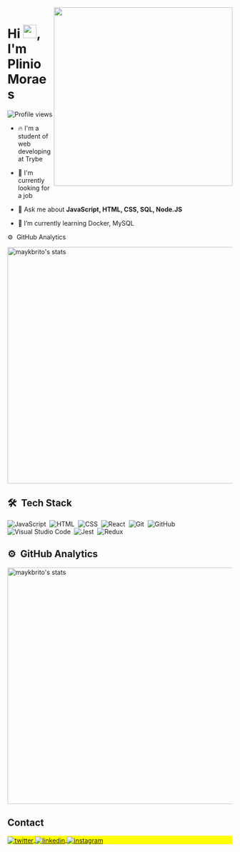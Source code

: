 <img align="right" height="400em" src="https://raw.githubusercontent.com/gist/plinioSMoraes/e3d4458a03b9e08f89bfa9032bb9a1b3/raw/df3d8c2cd2cfdb88eb7c5bd2bf928a7e869d7399/myCard.svg"/>
<h1 align="left">Hi <img src="https://raw.githubusercontent.com/kaueMarques/kaueMarques/master/hi.gif" height="30px">, I'm Plinio Moraes</h1>
<p align="left"> <img src="https://komarev.com/ghpvc/?username=plinioSMoraes&color=blueviolet&style=flat" alt="Profile views" /> </p>

- 🔥 I'm a student of web developing at Trybe 

- 🔭 I'm currently looking for a job

- 💬 Ask me about **JavaScript, HTML, CSS, SQL, Node.JS**

- 🌱 I’m currently learning Docker, MySQL

⚙️ &nbsp;GitHub Analytics

<p align="left">
<img width="530em" src="https://github-readme-stats.vercel.app/api?username=plinioSMoraes&show_icons=true&theme=tokyonight" alt="maykbrito's stats"/>
</p>

## 🛠 &nbsp;Tech Stack

![JavaScript](https://img.shields.io/badge/-JavaScript-05122A?style=flat&logo=javascript)&nbsp;
![HTML](https://img.shields.io/badge/-HTML-05122A?style=flat&logo=HTML5)&nbsp;
![CSS](https://img.shields.io/badge/-CSS-05122A?style=flat&logo=CSS3&logoColor=1572B6)&nbsp;
![React](https://img.shields.io/badge/-React-05122A?style=flat&logo=react)&nbsp;
![Git](https://img.shields.io/badge/-Git-05122A?style=flat&logo=git)&nbsp;
![GitHub](https://img.shields.io/badge/-GitHub-05122A?style=flat&logo=github)&nbsp;
![Visual Studio Code](https://img.shields.io/badge/-Visual%20Studio%20Code-05122A?style=flat&logo=visual-studio-code&logoColor=007ACC)&nbsp;
![Jest](https://img.shields.io/badge/-Jest-05122A?style=flat&logo=jest&logoColor=007ACC)&nbsp;
![Redux](https://img.shields.io/badge/-Redux-05122A?style=flat&logo=redux&logoColor=007ACC)&nbsp;
<br>

## ⚙️ &nbsp;GitHub Analytics

<p align="left">
<img width="530em" src="https://github-readme-stats.vercel.app/api?username=plinioSMoraes&show_icons=true&theme=vision-friendly-dark" alt="maykbrito's stats"/>
<br>

## Contact

<p align="left" style="background:yellow">
<a href="https://twitter.com/plinioSMoraes" target="_blank">
  <img align="center" src="https://img.shields.io/badge/-plinioSMoraes-05122A?style=flat&logo=twitter" alt="twitter"/>  
</a>
<a href="https://www.linkedin.com/in/psmoraes/" target="_blank">
  <img align="center" src="https://img.shields.io/badge/-psMoraes-05122A?style=flat&logo=linkedin" alt="linkedin"/>
</a>
<a href="https://www.instagram.com/plinio_moraes/" target="_blank">
 <img align="center" src="https://img.shields.io/badge/-Plinio_Moraes-05122A?style=flat&logo=instagram" alt="instagram"/>
</a>
</p>

<!--

<img width="490em" src="https://github-readme-twitter-gazf.vercel.app/api?id=maykbrito&layout=wide&show_reply=off&show_retweet=off" />


**maykbrito/maykbrito** is a ✨ _special_ ✨ repository because its `README.md` (this file) appears on your GitHub profile.

Here are some ideas to get you started:

- 🔭 I’m currently working on ...
- 🌱 I’m currently learning ...
- 👯 I’m looking to collaborate on ...
- 🤔 I’m looking for help with ...
- 💬 Ask me about ...
- 📫 How to reach me: ...
- 😄 Pronouns: ...
- ⚡ Fun fact: ...

